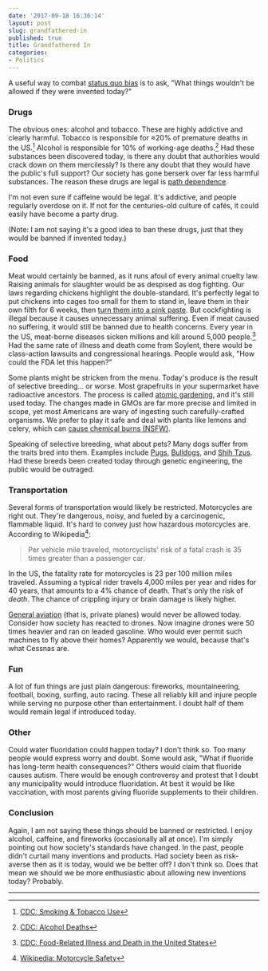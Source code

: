 ```yaml
---
date: '2017-09-18 16:36:14'
layout: post
slug: grandfathered-in
published: true
title: Grandfathered In
categories:
- Politics
---
```


A useful way to combat [status quo bias](https://en.wikipedia.org/wiki/Status_quo_bias) is to ask, "What things wouldn't be allowed if they were invented today?"


### Drugs

The obvious ones: alcohol and tobacco. These are highly addictive and clearly harmful. Tobacco is responsible for ≈20% of premature deaths in the US.[^tobacco] Alcohol is responsible for 10% of working-age deaths.[^alcohol] Had these substances been discovered today, is there any doubt that authorities would crack down on them mercilessly? Is there any doubt that they would have the public's full support? Our society has gone berserk over far less harmful substances. The reason these drugs are legal is [path dependence](https://en.wikipedia.org/wiki/Path_dependence).

I'm not even sure if caffeine would be legal. It's addictive, and people regularly overdose on it. If not for the centuries-old culture of cafés, it could easily have become a party drug.

<!-- prescription only: most over-the-counter medications (cough syrup, tylenol) -->

(Note: I am not saying it's a good idea to ban these drugs, just that they would be banned if invented today.)


### Food

Meat would certainly be banned, as it runs afoul of every animal cruelty law. Raising animals for slaughter would be as despised as dog fighting. Our laws regarding chickens highlight the double-standard. It's perfectly legal to put chickens into cages too small for them to stand in, leave them in their own filth for 6 weeks, then [turn them into a pink paste](https://en.wikipedia.org/wiki/Mechanically_separated_meat). But cockfighting is illegal because it causes unnecessary animal suffering. Even if meat caused no suffering, it would still be banned due to health concerns. Every year in the US, meat-borne diseases sicken millions and kill around 5,000 people.[^meat] Had the same rate of illness and death come from Soylent, there would be class-action lawsuits and congressional hearings. People would ask, "How could the FDA let this happen?"

Some plants might be stricken from the menu. Today's produce is the result of selective breeding… or worse. Most grapefruits in your supermarket have radioactive ancestors. The process is called [atomic gardening](https://en.wikipedia.org/wiki/Atomic_gardening), and it's still used today. The changes made in GMOs are far more precise and limited in scope, yet most Americans are wary of ingesting such carefully-crafted organisms. We prefer to play it safe and deal with plants like lemons and celery, which can [cause chemical burns (NSFW)](https://en.wikipedia.org/wiki/Phytophotodermatitis).

Speaking of selective breeding, what about pets? Many dogs suffer from the traits bred into them. Examples include [Pugs](https://en.wikipedia.org/wiki/Pug#Health_problems), [Bulldogs](https://en.wikipedia.org/wiki/Bulldog#Health), and [Shih Tzus](https://en.wikipedia.org/wiki/Shih_Tzu#Health). Had these breeds been created today through genetic engineering, the public would be outraged.


### Transportation

Several forms of transportation would likely be restricted. Motorcycles are right out. They're dangerous, noisy, and fueled by a carcinogenic, flammable liquid. It's hard to convey just how hazardous motorcycles are. According to Wikipedia[^motorcycle]:

> Per vehicle mile traveled, motorcyclists' risk of a fatal crash is 35 times greater than a passenger car.

In the US, the fatality rate for motorcycles is 23 per 100 million miles traveled. Assuming a typical rider travels 4,000 miles per year and rides for 40 years, that amounts to a 4% chance of death. That's only the risk of *death*. The chance of crippling injury or brain damage is likely higher.

[General aviation](https://en.wikipedia.org/wiki/General_aviation) (that is, private planes) would never be allowed today. Consider how society has reacted to drones. Now imagine drones were 50 times heavier and ran on leaded gasoline. Who would ever permit such machines to fly above their homes? Apparently we would, because that's what Cessnas are.


### Fun

A lot of fun things are just plain dangerous: fireworks, mountaineering, football, boxing, surfing, auto racing. These all reliably kill and injure people while serving no purpose other than entertainment. I doubt half of them would remain legal if introduced today.


### Other

Could water fluoridation could happen today? I don't think so. Too many people would express worry and doubt. Some would ask, "What if fluoride has long-term health consequences?" Others would claim that fluoride causes autism. There would be enough controversy and protest that I doubt any municipality would introduce fluoridation. At best it would be like vaccination, with most parents giving fluoride supplements to their children.

<!-- Paper money. -->
<!-- subwoofers? -->


### Conclusion

Again, I am not saying these things should be banned or restricted. I enjoy alcohol, caffeine, and fireworks (occasionally all at once). I'm simply pointing out how society's standards have changed. In the past, people didn't curtail many inventions and products. Had society been as risk-averse then as it is today, would we be better off? I don't think so. Does that mean we should we be more enthusiastic about allowing new inventions today? Probably.


---

[^tobacco]: [CDC: Smoking & Tobacco Use](https://www.cdc.gov/tobacco/data_statistics/fact_sheets/fast_facts/index.htm)

[^alcohol]: [CDC: Alcohol Deaths](https://www.cdc.gov/features/alcohol-deaths/index.html)

[^motorcycle]: [Wikipedia: Motorcycle Safety](https://en.wikipedia.org/wiki/Motorcycle_safety)

[^meat]: [CDC: Food-Related Illness and Death in the United States](https://wwwnc.cdc.gov/eid/article/5/5/99-0502_article)
